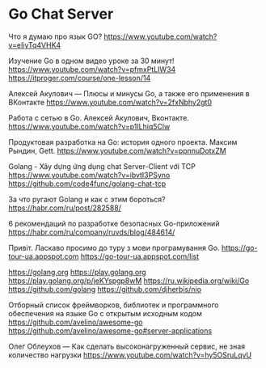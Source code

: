 # Go Chat Server

Что я думаю про язык GO?
https://www.youtube.com/watch?v=eIiyTq4VHK4

Изучение Go в одном видео уроке за 30 минут!
https://www.youtube.com/watch?v=pfmxPtLIW34
https://itproger.com/course/one-lesson/14

Алексей Акулович — Плюсы и минусы Go, а также его применения в ВКонтакте
https://www.youtube.com/watch?v=2fxNbhy2gt0

Работа с сетью в Go. Алексей Акулович, Вконтакте.
https://www.youtube.com/watch?v=p1ILhiq5Clw

Продуктовая разработка на Go: история одного проекта. Максим Рындин, Gett.
https://www.youtube.com/watch?v=ppnnuDotxZM

Golang - Xây dựng ứng dụng chat Server-Client với TCP
https://www.youtube.com/watch?v=ibvtI3PSyno
https://github.com/code4func/golang-chat-tcp

За что ругают Golang и как с этим бороться?
https://habr.com/ru/post/282588/

6 рекомендаций по разработке безопасных Go-приложений
https://habr.com/ru/company/ruvds/blog/484614/

Привіт. Ласкаво просимо до туру з мови програмування Go.
https://go-tour-ua.appspot.com
https://go-tour-ua.appspot.com/list

https://golang.org
https://play.golang.org
https://play.golang.org/p/jeKYspgp8wM
https://ru.wikipedia.org/wiki/Go
https://github.com/golang
https://github.com/djherbis/nio

Отборный список фреймворков, библиотек и программного обеспечения на языке Go с открытым исходным кодом
https://github.com/avelino/awesome-go
https://github.com/avelino/awesome-go#server-applications

Олег Облеухов — Как сделать высоконагруженный сервис, не зная количество нагрузки
https://www.youtube.com/watch?v=hy5OSruLqvU
